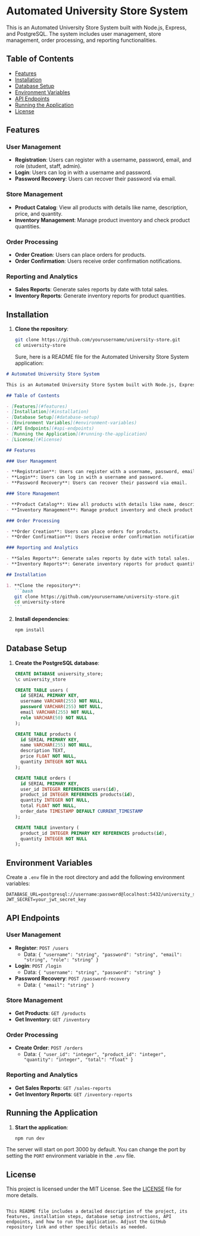 # Automated University Store System

This is an Automated University Store System built with Node.js, Express, and PostgreSQL. The system includes user management, store management, order processing, and reporting functionalities.

## Table of Contents

- [Features](#features)
- [Installation](#installation)
- [Database Setup](#database-setup)
- [Environment Variables](#environment-variables)
- [API Endpoints](#api-endpoints)
- [Running the Application](#running-the-application)
- [License](#license)

## Features

### User Management

- **Registration**: Users can register with a username, password, email, and role (student, staff, admin).
- **Login**: Users can log in with a username and password.
- **Password Recovery**: Users can recover their password via email.

### Store Management

- **Product Catalog**: View all products with details like name, description, price, and quantity.
- **Inventory Management**: Manage product inventory and check product quantities.

### Order Processing

- **Order Creation**: Users can place orders for products.
- **Order Confirmation**: Users receive order confirmation notifications.

### Reporting and Analytics

- **Sales Reports**: Generate sales reports by date with total sales.
- **Inventory Reports**: Generate inventory reports for product quantities.

## Installation

1. **Clone the repository**:
   ```bash
   git clone https://github.com/yourusername/university-store.git
   cd university-store
   ```
   Sure, here is a README file for the Automated University Store System application:

````markdown
# Automated University Store System

This is an Automated University Store System built with Node.js, Express, and PostgreSQL. The system includes user management, store management, order processing, and reporting functionalities.

## Table of Contents

- [Features](#features)
- [Installation](#installation)
- [Database Setup](#database-setup)
- [Environment Variables](#environment-variables)
- [API Endpoints](#api-endpoints)
- [Running the Application](#running-the-application)
- [License](#license)

## Features

### User Management

- **Registration**: Users can register with a username, password, email, and role (student, staff, admin).
- **Login**: Users can log in with a username and password.
- **Password Recovery**: Users can recover their password via email.

### Store Management

- **Product Catalog**: View all products with details like name, description, price, and quantity.
- **Inventory Management**: Manage product inventory and check product quantities.

### Order Processing

- **Order Creation**: Users can place orders for products.
- **Order Confirmation**: Users receive order confirmation notifications.

### Reporting and Analytics

- **Sales Reports**: Generate sales reports by date with total sales.
- **Inventory Reports**: Generate inventory reports for product quantities.

## Installation

1. **Clone the repository**:
   ```bash
   git clone https://github.com/yourusername/university-store.git
   cd university-store
   ```
````

2. **Install dependencies**:
   ```bash
   npm install
   ```

## Database Setup

1. **Create the PostgreSQL database**:

   ```sql
   CREATE DATABASE university_store;
   \c university_store

   CREATE TABLE users (
     id SERIAL PRIMARY KEY,
     username VARCHAR(255) NOT NULL,
     password VARCHAR(255) NOT NULL,
     email VARCHAR(255) NOT NULL,
     role VARCHAR(50) NOT NULL
   );

   CREATE TABLE products (
     id SERIAL PRIMARY KEY,
     name VARCHAR(255) NOT NULL,
     description TEXT,
     price FLOAT NOT NULL,
     quantity INTEGER NOT NULL
   );

   CREATE TABLE orders (
     id SERIAL PRIMARY KEY,
     user_id INTEGER REFERENCES users(id),
     product_id INTEGER REFERENCES products(id),
     quantity INTEGER NOT NULL,
     total FLOAT NOT NULL,
     order_date TIMESTAMP DEFAULT CURRENT_TIMESTAMP
   );

   CREATE TABLE inventory (
     product_id INTEGER PRIMARY KEY REFERENCES products(id),
     quantity INTEGER NOT NULL
   );
   ```

## Environment Variables

Create a `.env` file in the root directory and add the following environment variables:

```
DATABASE_URL=postgresql://username:password@localhost:5432/university_store
JWT_SECRET=your_jwt_secret_key
```

## API Endpoints

### User Management

- **Register**: `POST /users`
  - Data: `{ "username": "string", "password": "string", "email": "string", "role": "string" }`
- **Login**: `POST /login`
  - Data: `{ "username": "string", "password": "string" }`
- **Password Recovery**: `POST /password-recovery`
  - Data: `{ "email": "string" }`

### Store Management

- **Get Products**: `GET /products`
- **Get Inventory**: `GET /inventory`

### Order Processing

- **Create Order**: `POST /orders`
  - Data: `{ "user_id": "integer", "product_id": "integer", "quantity": "integer", "total": "float" }`

### Reporting and Analytics

- **Get Sales Reports**: `GET /sales-reports`
- **Get Inventory Reports**: `GET /inventory-reports`

## Running the Application

1. **Start the application**:
   ```bash
   npm run dev
   ```

The server will start on port 3000 by default. You can change the port by setting the `PORT` environment variable in the `.env` file.

## License

This project is licensed under the MIT License. See the [LICENSE](LICENSE) file for more details.

```

This README file includes a detailed description of the project, its features, installation steps, database setup instructions, API endpoints, and how to run the application. Adjust the GitHub repository link and other specific details as needed.
```
